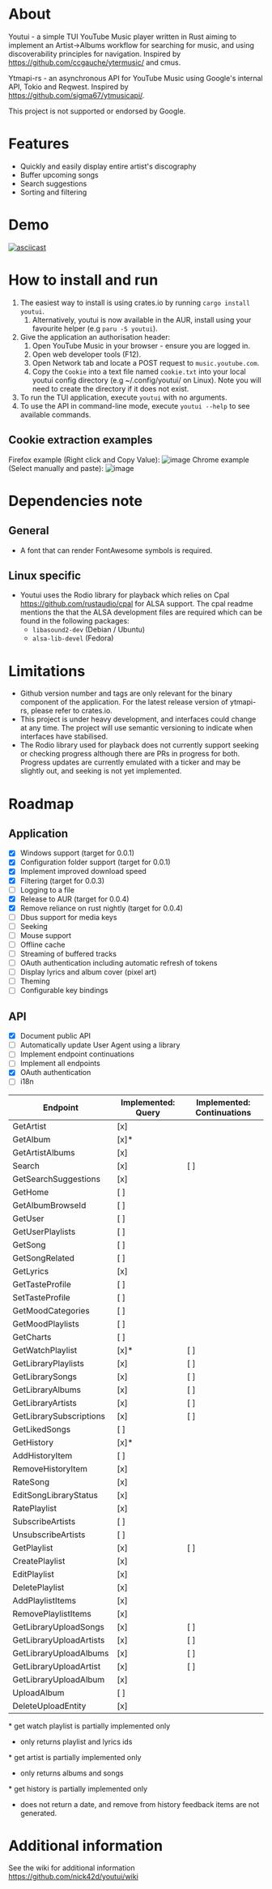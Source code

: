 # About
Youtui - a simple TUI YouTube Music player written in Rust aiming to implement an Artist->Albums workflow for searching for music, and using discoverability principles for navigation. Inspired by https://github.com/ccgauche/ytermusic/ and cmus.

Ytmapi-rs - an asynchronous API for YouTube Music using Google's internal API, Tokio and Reqwest. Inspired by https://github.com/sigma67/ytmusicapi/.

This project is not supported or endorsed by Google.
# Features
- Quickly and easily display entire artist's discography
- Buffer upcoming songs
- Search suggestions
- Sorting and filtering
# Demo
[![asciicast](https://asciinema.org/a/qP9t8RKLNnja9LmqEuNIGWMCJ.svg)](https://asciinema.org/a/qP9t8RKLNnja9LmqEuNIGWMCJ)
# How to install and run
1. The easiest way to install is using crates.io by running `cargo install youtui`.
    1. Alternatively, youtui is now available in the AUR, install using your favourite helper (e.g `paru -S youtui`).
1. Give the application an authorisation header:
    1. Open YouTube Music in your browser - ensure you are logged in.
    1. Open web developer tools (F12).
    1. Open Network tab and locate a POST request to `music.youtube.com`.
    1. Copy the `Cookie` into a text file named `cookie.txt` into your local youtui config directory (e.g ~/.config/youtui/ on Linux). Note you will need to create the directory if it does not exist.
1. To run the TUI application, execute `youtui` with no arguments.
1. To use the API in command-line mode, execute `youtui --help` to see available commands.
## Cookie extraction examples
Firefox example (Right click and Copy Value):
![image](https://github.com/nick42d/youtui/assets/133559267/c7fda32c-10bc-4ebe-b18e-ee17c13f6bd0)
Chrome example (Select manually and paste):
![image](https://github.com/nick42d/youtui/assets/133559267/bd2ec37b-1a78-490f-b313-694145bb4854)
# Dependencies note
## General
- A font that can render FontAwesome symbols is required.
## Linux specific
- Youtui uses the Rodio library for playback which relies on Cpal https://github.com/rustaudio/cpal for ALSA support. The cpal readme mentions the that the ALSA development files are required which can be found in the following packages:
  - `libasound2-dev` (Debian / Ubuntu)
  - `alsa-lib-devel` (Fedora)
# Limitations
- Github version number and tags are only relevant for the binary component of the application. For the latest release version of ytmapi-rs, please refer to crates.io.
- This project is under heavy development, and interfaces could change at any time. The project will use semantic versioning to indicate when interfaces have stabilised.
- The Rodio library used for playback does not currently support seeking or checking progress although there are PRs in progress for both. Progress updates are currently emulated with a ticker and may be slightly out, and seeking is not yet implemented.
# Roadmap
## Application
- [x] Windows support (target for 0.0.1)
- [x] Configuration folder support (target for 0.0.1)
- [x] Implement improved download speed
- [x] Filtering (target for 0.0.3)
- [ ] Logging to a file
- [x] Release to AUR (target for 0.0.4)
- [x] Remove reliance on rust nightly (target for 0.0.4)
- [ ] Dbus support for media keys
- [ ] Seeking
- [ ] Mouse support
- [ ] Offline cache
- [ ] Streaming of buffered tracks
- [ ] OAuth authentication including automatic refresh of tokens
- [ ] Display lyrics and album cover (pixel art)
- [ ] Theming
- [ ] Configurable key bindings
## API
- [x] Document public API
- [ ] Automatically update User Agent using a library
- [ ] Implement endpoint continuations
- [ ] Implement all endpoints
- [x] OAuth authentication
- [ ] i18n

|Endpoint | Implemented: Query | Implemented: Continuations |
|--- | --- | --- |
|GetArtist | [x] ||
|GetAlbum | [x]* ||
|GetArtistAlbums | [x] ||
|Search | [x] |[ ]|
|GetSearchSuggestions|[x]||
|GetHome|[ ]||
|GetAlbumBrowseId|[ ]||
|GetUser|[ ]||
|GetUserPlaylists|[ ]||
|GetSong|[ ]||
|GetSongRelated|[ ]||
|GetLyrics|[x]||
|GetTasteProfile|[ ]||
|SetTasteProfile|[ ]||
|GetMoodCategories|[ ]||
|GetMoodPlaylists|[ ]||
|GetCharts|[ ]||
|GetWatchPlaylist|[x]\*|[ ]|
|GetLibraryPlaylists|[x]|[ ]|
|GetLibrarySongs|[x]|[ ]|
|GetLibraryAlbums|[x]|[ ]|
|GetLibraryArtists|[x]|[ ]|
|GetLibrarySubscriptions|[x]|[ ]|
|GetLikedSongs|[ ]||
|GetHistory|[x]*||
|AddHistoryItem|[ ]||
|RemoveHistoryItem|[x]||
|RateSong|[x]||
|EditSongLibraryStatus|[x]||
|RatePlaylist|[x]||
|SubscribeArtists|[ ]||
|UnsubscribeArtists|[ ]||
|GetPlaylist|[x]|[ ]|
|CreatePlaylist|[x]||
|EditPlaylist|[x]||
|DeletePlaylist|[x]||
|AddPlaylistItems|[x]||
|RemovePlaylistItems|[x]||
|GetLibraryUploadSongs|[x]|[ ]|
|GetLibraryUploadArtists|[x]|[ ]|
|GetLibraryUploadAlbums|[x]|[ ]|
|GetLibraryUploadArtist|[x]|[ ]|
|GetLibraryUploadAlbum|[x]||
|UploadAlbum|[ ]||
|DeleteUploadEntity|[x]||

\* get watch playlist is partially implemented only
- only returns playlist and lyrics ids

\* get artist is partially implemented only
- only returns albums and songs

\* get history is partially implemented only
- does not return a date, and remove from history feedback items are not generated.

# Additional information
See the wiki for additional information
https://github.com/nick42d/youtui/wiki

